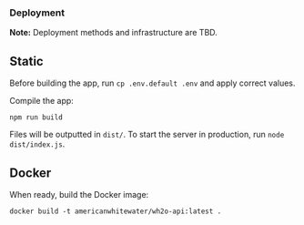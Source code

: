 ### Deployment

**Note:** Deployment methods and infrastructure are TBD.

## Static

Before building the app, run `cp .env.default .env` and apply correct values.

Compile the app:

```
npm run build
```

Files will be outputted in `dist/`. To start the server in production, run `node dist/index.js`.

## Docker

When ready, build the Docker image:

```
docker build -t americanwhitewater/wh2o-api:latest .
```